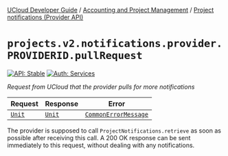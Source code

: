 [UCloud Developer Guide](/docs/developer-guide/README.md) / [Accounting and Project Management](/docs/developer-guide/accounting-and-projects/README.md) / [Project notifications (Provider API)](/docs/developer-guide/accounting-and-projects/project-notifications-providers.md)

# `projects.v2.notifications.provider.PROVIDERID.pullRequest`

[![API: Stable](https://img.shields.io/static/v1?label=API&message=Stable&color=green&style=flat-square)](/docs/developer-guide/core/api-conventions.md)
[![Auth: Services](https://img.shields.io/static/v1?label=Auth&message=Services&color=informational&style=flat-square)](/docs/developer-guide/core/types.md#role)


_Request from UCloud that the provider pulls for more notifications_

| Request | Response | Error |
|---------|----------|-------|
|<code><a href='https://kotlinlang.org/api/latest/jvm/stdlib/kotlin/-unit/'>Unit</a></code>|<code><a href='https://kotlinlang.org/api/latest/jvm/stdlib/kotlin/-unit/'>Unit</a></code>|<code><a href='/docs/reference/dk.sdu.cloud.CommonErrorMessage.md'>CommonErrorMessage</a></code>|

The provider is supposed to call `ProjectNotifications.retrieve` as soon as possible after receiving
this call. A 200 OK response can be sent immediately to this request, without dealing with any
notifications.


